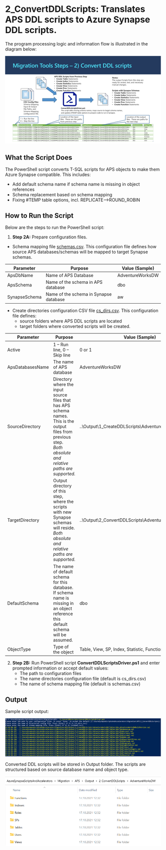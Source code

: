 
# **2_ConvertDDLScripts:** Translates APS DDL scripts to Azure Synapse DDL scripts.

The program processing logic and information flow is illustrated in the diagram below:

![Convert DDL Scripts Programs](../Images/2_ConvertDDLScripts_v2.PNG)

## **What the Script Does** ##

The PowerShell script converts T-SQL scripts for APS objects to make them Azure Synapse compatible. This includes:

- Add default schema name if schema name is missing in object references
- Schema replacement based on schema mapping
- Fixing #TEMP table options, incl. REPLICATE-->ROUND_ROBIN



## **How to Run the Script** ##

Below are the steps to run the PowerShell script: 

1. **Step 2A:** Prepare configuration files.

- Schema mapping file [schemas.csv](schemas.csv). This configuration file defines how source APS databases/schemas will be mapped to target Synapse schemas.

| **Parameter** | **Purpose**                            | **Value (Sample)** |
| ------------- | -------------------------------------- | ------------------ |
| ApsDbName     | Name of APS Database                   | AdventureWorksDW   |
| ApsSchema     | Name of the schema in APS database     | dbo                |
| SynapseSchema | Name of the schema in Synapse database | aw                 |

- Create directories configuration CSV file [cs_dirs.csv](cs_dirs.csv). This configuration file defines:
  - source folders where APS DDL scripts are located 
  - target folders where converted scripts will be created. 

| **Parameter**    | **Purpose**                                                  | **Value  (Sample)**                                      |
| ---------------- | ------------------------------------------------------------ | -------------------------------------------------------- |
| Active           | 1 – Run  line, 0 – Skip line                                 | 0 or 1                                                   |
| ApsDatabasesName | The  name of APS database                                    | AdventureWorksDW                                         |
| SourceDirectory  | Directory  where the input source files that has APS schema names. This is the output  files from previous step. <br />*Both absolute and relative paths are supported.* | ..\Output\1_CreateDDLScripts\AdventureWorksDW\Tables     |
| TargetDirectory  | Output  directory of this step, where the scripts with new Synapse schemas will reside.<br />*Both absolute and relative paths are supported.* | ..\Output\2_ConvertDDLScripts\AdventureWorksDW\Tables    |
| DefaultSchema    | The  name of default schema for this database. <br />If schema name is missing in an object reference this default schema will be assumed. | dbo                                                      |
| ObjectType       | Type of  the object                                          | Table,  View, SP, Index, Statistic, Function, Role, User |

2. **Step 2B:** Run PowerShell script **ConvertDDLScriptsDriver.ps1** and enter prompted information or accept default values:
   - The path to configuration files
   - The name directories configuration file (default is cs_dirs.csv)
   - The name of schema mapping file (default is schemas.csv)



## Output ##

Sample script output:

![Sample Script Output](../Images/2_ConvertDDLScripts_Sample_Output.PNG)

Converted DDL scripts will be stored in Output folder. The scripts are structured based on source database name and object type.

![Output folder](../Images/2_ConvertDDLScripts_Output_Folder.PNG)
